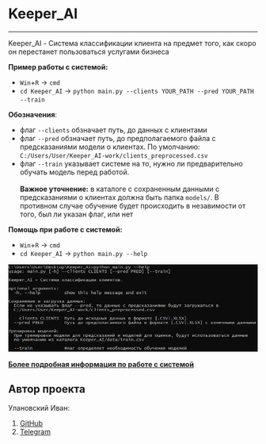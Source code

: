 # Keeper_AI
****
Keeper_AI - Система классификации клиента на предмет того, как скоро он перестанет пользоваться услугами бизнеса

**Пример работы с системой:**
- `Win`+`R` -> `cmd`
- `cd Keeper_AI` -> `python main.py --clients YOUR_PATH --pred YOUR_PATH --train`

**Обозначения**:
- флаг `--clients` обзначает путь, до данных с клиентами 
- флаг `--pred` обзначает путь, до предполагаемого файла с предсказаниями модели о клиентах. По умолчанию: `C:/Users/User/Keeper_AI-work/clients_preprocessed.csv`
- флаг `--train` указывает системе на то, нужно ли предварительно обучать модель перед работой. <br><br>**Важное уточнение:** в каталоге с сохраненным данными с предсказаниями о клиентах должна быть папка `models/`. В противном случае обучение будет происходить в незавимости от того, был ли указан флаг, или нет

**Помощь при работе с системой:**
- `Win`+`R` -> `cmd`
- `cd Keeper_AI` -> `python main.py --help`
  
<img src="doc/help_screen.png"></img>

<a href="doc/html/">**Более подробная информация по работе с системой** </a>

<h2>Автор проекта</h2>
<p>Улановский Иван:</p>
<ol>
<li><a href="https://github.com/ivan-dev-lab">GitHub</a></li>
<li><a href="https://t.me/ivan_ne_chik06">Telegram</a></li>
</ol>
